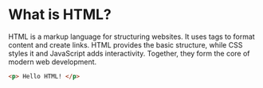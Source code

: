 # What is HTML?

HTML is a markup language for structuring websites. It uses tags to format content and create links. HTML provides the basic structure, while CSS styles it and JavaScript adds interactivity. Together, they form the core of modern web development.
```html
<p> Hello HTML! </p>
```
